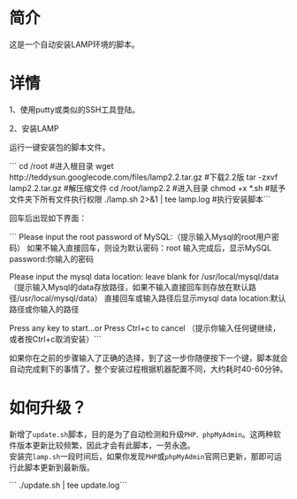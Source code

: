 # 简介 #

这是一个自动安装LAMP环境的脚本。


# 详情 #

<p>1、使用putty或类似的SSH工具登陆。</p>
<p>2、安装LAMP</p>

<p>运行一键安装包的脚本文件。</p>
```
cd /root #进入根目录
wget http://teddysun.googlecode.com/files/lamp2.2.tar.gz #下载2.2版
tar -zxvf lamp2.2.tar.gz #解压缩文件
cd /root/lamp2.2 #进入目录
chmod +x *.sh #赋予文件夹下所有文件执行权限
./lamp.sh 2>&1 | tee lamp.log #执行安装脚本```

<p>回车后出现如下界面：</p>
```
 Please input the root password of MySQL:（提示输入Mysql的root用户密码）
如果不输入直接回车，则设为默认密码：root
输入完成后，显示MySQL password:你输入的密码

Please input the mysql data location:
leave blank for /usr/local/mysql/data
（提示输入Mysql的data存放路径，如果不输入直接回车则存放在默认路径/usr/local/mysql/data）
直接回车或输入路径后显示mysql data location:默认路径或你输入的路径

Press any key to start...or Press Ctrl+c to cancel
（提示你输入任何键继续，或者按Ctrl+c取消安装）```

<p>如果你在之前的步骤输入了正确的选择，到了这一步你随便按下一个键，脚本就会自动完成剩下的事情了。整个安装过程根据机器配置不同，大约耗时40-60分钟。</p>

# 如何升级？ #
<p>新增了<code>update.sh</code>脚本，目的是为了自动检测和升级<code>PHP、phpMyAdmin</code>。这两种软件版本更新比较频繁，因此才会有此脚本，一劳永逸。<br>
安装完<code>lamp.sh</code>一段时间后，如果你发现<code>PHP</code>或<code>phpMyAdmin</code>官网已更新，那即可运行此脚本更新到最新版。</p>
```
./update.sh | tee update.log```